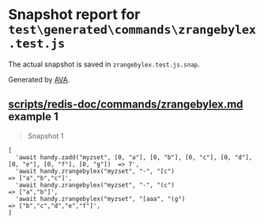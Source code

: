# Snapshot report for `test\generated\commands\zrangebylex.test.js`

The actual snapshot is saved in `zrangebylex.test.js.snap`.

Generated by [AVA](https://ava.li).

## [scripts/redis-doc/commands/zrangebylex.md](../../../../scripts/redis-doc/commands/zrangebylex.md) example 1

> Snapshot 1

    [
      'await handy.zadd("myzset", [0, "a"], [0, "b"], [0, "c"], [0, "d"], [0, "e"], [0, "f"], [0, "g"])  => 7',
      'await handy.zrangebylex("myzset", "-", "[c")                                                      => ["a","b","c"]',
      'await handy.zrangebylex("myzset", "-", "(c")                                                      => ["a","b"]',
      'await handy.zrangebylex("myzset", "[aaa", "(g")                                                   => ["b","c","d","e","f"]',
    ]
